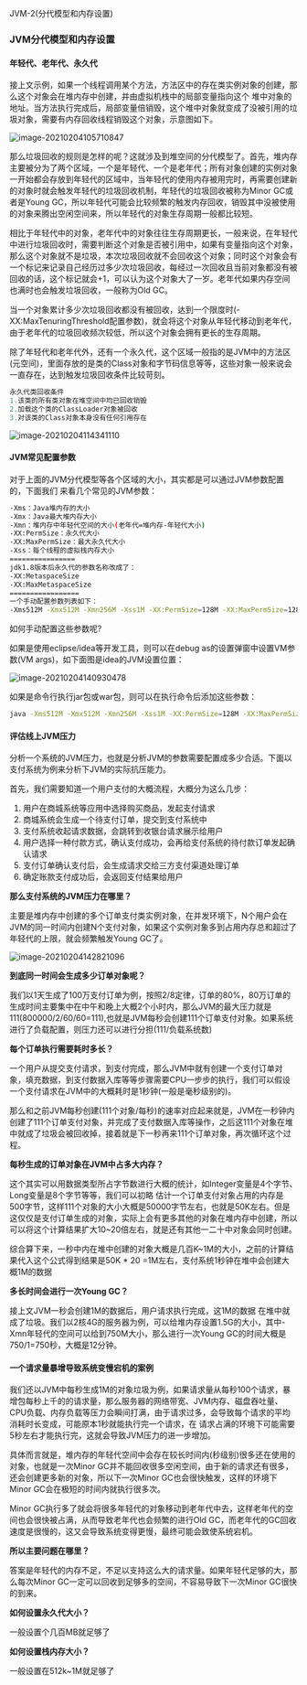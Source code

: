JVM-2(分代模型和内存设置)

### JVM分代模型和内存设置

#### 年轻代、老年代、永久代 

接上文示例，如果一个线程调用某个方法，方法区中的存在类实例对象的创建，那么这个对象会在堆内存中创建，并由虚拟机栈中的局部变量指向这个 堆中对象的地址。当方法执行完成后，局部变量倍销毁，这个堆中对象就变成了没被引用的垃圾对象，需要有内存回收线程销毁这个对象，示意图如下。

![image-20210204105710847](https://alex-img-1253982387.cos.ap-nanjing.myqcloud.com/Typora/20210204105718.png)

那么垃圾回收的规则是怎样的呢？这就涉及到堆空间的分代模型了。首先，堆内存主要被分为了两个区域，一个是年轻代、一个是老年代；所有对象创建的实例对象一开始都会存放到年轻代的区域中，当年轻代的使用内存被用完时，再需要创建新的对象时就会触发年轻代的垃圾回收机制，年轻代的垃圾回收被称为Minor GC或者是Young GC，所以年轻代可能会比较频繁的触发内存回收，销毁其中没被使用的对象来腾出空闲空间来，所以年轻代的对象生存周期一般都比较短。

相比于年轻代中的对象，老年代中的对象往往生存周期更长，一般来说，在年轻代中进行垃圾回收时，需要判断这个对象是否被引用中，如果有变量指向这个对象，那么这个对象就不是垃圾，本次垃圾回收就不会回收这个对象；同时这个对象会有一个标记来记录自己经历过多少次垃圾回收，每经过一次回收且当前对象都没有被回收的话，这个标记就会+1，可以认为这个对象大了一岁。老年代如果内存空间也满时也会触发垃圾回收，一般称为Old GC。

当一个对象累计多少次垃圾回收都没有被回收，达到一个限度时(-XX:MaxTenuringThreshold配置参数)，就会将这个对象从年轻代移动到老年代，由于老年代的垃圾回收频次较低，所以这个对象会拥有更长的生存周期。

除了年轻代和老年代外，还有一个永久代，这个区域一般指的是JVM中的方法区(元空间)，里面存放的是类的Class对象和字节码信息等等，这些对象一般来说会一直存在，达到触发垃圾回收条件比较苛刻。

```java
永久代类回收条件
1.该类的所有类对象在堆空间中均已回收销毁
2.加载这个类的ClassLoader对象被回收
3.对该类的Class对象本身没有任何引用存在
```

![image-20210204114341110](https://alex-img-1253982387.cos.ap-nanjing.myqcloud.com/Typora/20210204114341.png)

#### JVM常见配置参数

对于上面的JVM分代模型等各个区域的大小，其实都是可以通过JVM参数配置的，下面我们 来看几个常见的JVM参数：

```sh
-Xms：Java堆内存的大小
-Xmx：Java最大堆内存大小
-Xmn：堆内存中年轻代空间的大小(老年代=堆内存-年轻代大小)
-XX:PermSize：永久代大小
-XX:MaxPermSize：最大永久代大小
-Xss：每个线程的虚拟栈内存大小
================
jdk1.8版本后永久代的参数名称改成了：
-XX:MetaspaceSize 
-XX:MaxMetaspaceSize     
=================
一个手动配置参数列表如下：
-Xms512M -Xmx512M -Xmn256M -Xss1M -XX:PermSize=128M -XX:MaxPermSize=128M 
```

如何手动配置这些参数呢?

如果是使用eclipse/idea等开发工具，则可以在debug as的设置弹窗中设置VM参数(VM args)，如下面图是idea的JVM设置位置：

![image-20210204140930478](https://alex-img-1253982387.cos.ap-nanjing.myqcloud.com/Typora/20210204140930.png)

如果是命令行执行jar包或war包，则可以在执行命令后添加这些参数：

```sh
java -Xms512M -Xmx512M -Xmn256M -Xss1M -XX:PermSize=128M -XX:MaxPermSize=128M -jar -App.jar
```

#### 评估线上JVM压力

分析一个系统的JVM压力，也就是分析JVM的参数需要配置成多少合适。下面以支付系统为例来分析下JVM的实际抗压能力。

首先，我们需要知道一个用户支付的大概流程，大概分为这么几步：

1. 用户在商城系统等应用中选择购买商品，发起支付请求
2. 商城系统会生成一个待支付订单，提交到支付系统中
3. 支付系统收起请求数据，会跳转到收银台请求展示给用户
4. 用户选择一种付款方式，确认支付成功，会再给支付系统的待付款订单发起确认请求
5. 支付订单确认支付后，会生成请求交给三方支付渠道处理订单
6. 确定账款支付成功后，会返回支付结果给用户

**那么支付系统的JVM压力在哪里？**

主要是堆内存中创建的多个订单支付类实例对象，在并发环境下，N个用户会在JVM的同一时间内创建N个支付对象，如果这个实例对象多到占用内存总和超过了年轻代的上限，就会频繁触发Young GC了。

![image-20210204142821096](https://alex-img-1253982387.cos.ap-nanjing.myqcloud.com/Typora/20210204142821.png)

**到底同一时间会生成多少订单对象呢？**

我们以1天生成了100万支付订单为例，按照2/8定律，订单的80%，80万订单的生成时间主要集中在中午和晚上大概2个小时内，那么JVM的最大压力就是111(800000/2/60/60=111),也就是JVM每秒会创建111个订单支付对象。如果系统进行了负载配置，则压力还可以进行分担(111/负载系统数)

**每个订单执行需要耗时多长？**

一个用户从提交支付请求，到支付完成，那么JVM中就有创建一个支付订单对象，填充数据，到支付数据入库等等步骤需要CPU一步步的执行，我们可以假设一个支付请求在JVM中的大概耗时是1秒钟(一般是毫秒级别的)。

那么和之前JVM每秒创建(111个对象/每秒)的速率对应起来就是，JVM在一秒钟内创建了111个订单支付对象，并完成了支付数据入库等操作，之后这111个对象在堆中就成了垃圾会被回收掉，接着就是下一秒再来111个订单对象，再次循环这个过程。

**每秒生成的订单对象在JVM中占多大内存？**

这个其实可以用数据类型所占字节数进行大概的统计，如Integer变量是4个字节、Long变量是8个字节等等，我们可以初略 估计一个订单支付对象占用的内存是500字节，这样111个对象的大小大概是50000字节左右，也就是50K左右。但是这仅仅是支付订单生成的对象，实际上会有更多其他的对象在堆内存中创建，所以可以将这个计算结果扩大10~20倍左右，就是还有其他一二十中对象会同时创建。

综合算下来，一秒中内在堆中创建的对象大概是几百K~1M的大小，之前的计算结果代入这个公式得到结果是50K * 20  =1M左右，支付系统1秒钟在堆中会创建大概1M的数据

**多长时间会进行一次Young GC？**

接上文JVM一秒会创建1M的数据后，用户请求执行完成，这1M的数据 在堆中就成了垃圾。我们以2核4G的服务器为例，可以给堆内存设置1.5G的大小，其中-Xmn年轻代的空间可以给到750M大小，那么进行一次Young GC的时间大概是750/1=750秒，大概是12分钟。

#### 一个请求量暴增导致系统变慢宕机的案例

我们还以JVM中每秒生成1M的对象垃圾为例，如果请求量从每秒100个请求，暴增包每秒上千的的请求量，那么服务器的网络带宽、JVM内存、磁盘吞吐量、CPU负载、内存负载等压力会瞬间打满，由于请求过多，会导致每个请求的平均消耗时长变成，可能原本1秒就能执行完一个请求，在 请求占满的环境下可能需要5秒左右才能执行完，这就会导致JVM压力的进一步增加。

具体而言就是，堆内存的年轻代空间中会存在较长时间内(秒级别)很多还在使用的对象，也就是一次Minor GC并不能回收很多空闲空间，由于新的请求还有很多，还会创建更多新的对象，所以下一次Minor GC也会很快触发，这样的环境下Minor GC会在极短的时间内就执行很多次。

Minor GC执行多了就会将很多年轻代的对象移动到老年代中去，这样老年代的空间也会很快被占满，从而导致老年代也会频繁的进行Old GC，而老年代的GC回收速度是很慢的，这又会导致系统变得更慢，最终可能会致使系统宕机。

**所以主要问题在哪里？**

答案是年轻代的内存不足，不足以支持这么大的请求量。如果年轻代足够的大，那么每次Minor GC一定可以回收到足够多的空间，不容易导致下一次Minor GC很快的到来。

**如何设置永久代大小？**

一般设置个几百MB就足够了

**如何设置栈内存大小？**

一般设置在512k~1M就足够了